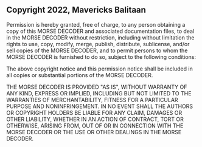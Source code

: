 ## Copyright 2022, Mavericks Balitaan


Permission is hereby granted, free of charge, to any person obtaining a copy of this MORSE DECODER and associated documentation files, to deal in the MORSE DECODER without restriction, including without limitation the rights to use, copy, modify, merge, publish, distribute, sublicense, and/or sell copies of the MORSE DECODER, and to permit persons to whom the MORSE DECODER is furnished to do so, subject to the following conditions:

The above copyright notice and this permission notice shall be included in all copies or substantial portions of the MORSE DECODER.

THE MORSE DECODER IS PROVIDED "AS IS", WITHOUT WARRANTY OF ANY KIND, EXPRESS OR IMPLIED, INCLUDING BUT NOT LIMITED TO THE WARRANTIES OF MERCHANTABILITY, FITNESS FOR A PARTICULAR PURPOSE AND NONINFRINGEMENT. IN NO EVENT SHALL THE AUTHORS OR COPYRIGHT HOLDERS BE LIABLE FOR ANY CLAIM, DAMAGES OR OTHER LIABILITY, WHETHER IN AN ACTION OF CONTRACT, TORT OR OTHERWISE, ARISING FROM, OUT OF OR IN CONNECTION WITH THE MORSE DECODER OR THE USE OR OTHER DEALINGS IN THE MORSE DECODER.
